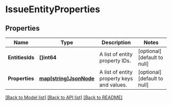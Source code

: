 # IssueEntityProperties

## Properties
Name | Type | Description | Notes
------------ | ------------- | ------------- | -------------
**EntitiesIds** | **[]int64** | A list of entity property IDs. | [optional] [default to null]
**Properties** | [**map[string]JsonNode**](JsonNode.md) | A list of entity property keys and values. | [optional] [default to null]

[[Back to Model list]](../README.md#documentation-for-models) [[Back to API list]](../README.md#documentation-for-api-endpoints) [[Back to README]](../README.md)

